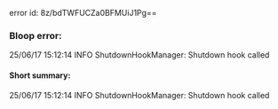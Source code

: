 error id: 8z/bdTWFUCZa0BFMUiJ1Pg==
### Bloop error:

25/06/17 15:12:14 INFO ShutdownHookManager: Shutdown hook called
#### Short summary: 

25/06/17 15:12:14 INFO ShutdownHookManager: Shutdown hook called
